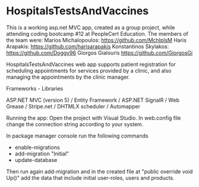 # HospitalsTestsAndVaccines

This is a working asp.net MVC app, created as a group project, while attending coding bootcamp #12 at PeopleCert Education.
The members of the team were:
Marios Michalopoulos: https://github.com/MchlplsM
Haris Arapakis: https://github.com/harisarapakis
Konstantinos Skylakos: https://github.com/Doggy96
Giorgos Gialouris https://github.com/GiorgosGi

HospitalsTestsAndVaccines web app supports patient registration for scheduling appointments for services provided by a clinic, and also managing the appointments by the clinic manager.

Frameworks - Libraries

ASP.NET MVC (version 5) /
Entity Framework /
ASP.NET SignalR /
Web Grease /
Stripe.net /
DHTMLX scheduler /
Automapper

Running the app:
Open the project with Visual Studio.
In web.config file change the connection string according to your system.

In package manager console run the following commands
- enable-migrations
- add-migration "Initial"
- update-database

Τhen run again add-migration and in the created file at "public override void Up()" add the data that include initial user-roles, users and products.
